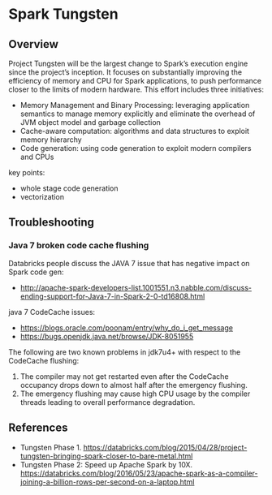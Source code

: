 # Spark Tungsten

## Overview
Project Tungsten will be the largest change to Spark’s execution engine since the project’s inception. It focuses on substantially improving the efficiency of memory and CPU for Spark applications, to push performance closer to the limits of modern hardware. This effort includes three initiatives:
* Memory Management and Binary Processing: leveraging application semantics to manage memory explicitly and eliminate the overhead of JVM object model and garbage collection
* Cache-aware computation: algorithms and data structures to exploit memory hierarchy
* Code generation: using code generation to exploit modern compilers and CPUs


key points:

* whole stage code generation
* vectorization

## Troubleshooting

### Java 7 broken code cache flushing
Databricks people discuss the JAVA 7 issue that has negative impact on  Spark code gen:

* http://apache-spark-developers-list.1001551.n3.nabble.com/discuss-ending-support-for-Java-7-in-Spark-2-0-td16808.html

java 7 CodeCache issues:

* https://blogs.oracle.com/poonam/entry/why_do_i_get_message
* https://bugs.openjdk.java.net/browse/JDK-8051955

The following are two known problems in jdk7u4+ with respect to the CodeCache flushing:

1. The compiler may not get restarted even after the CodeCache occupancy drops down to almost half after the emergency flushing.
2. The emergency flushing may cause high CPU usage by the compiler threads leading to overall performance degradation.


## References
* Tungsten Phase 1. https://databricks.com/blog/2015/04/28/project-tungsten-bringing-spark-closer-to-bare-metal.html
* Tungsten Phase 2: Speed up Apache Spark by 10X. https://databricks.com/blog/2016/05/23/apache-spark-as-a-compiler-joining-a-billion-rows-per-second-on-a-laptop.html
